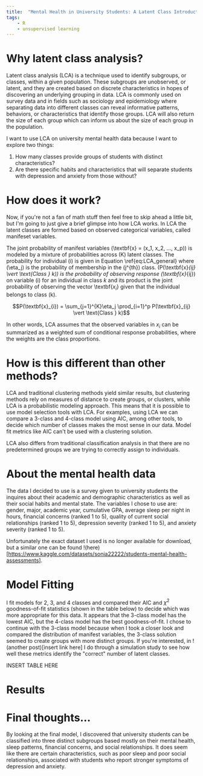 ```yaml
---
title:  "Mental Health in University Students: A Latent Class Introduction and Analysis"
tags:
    - R
    - unsupervised learning
---
```


<script type="text/javascript" async
  src="https://cdnjs.cloudflare.com/ajax/libs/mathjax/2.7.7/MathJax.js?config=TeX-MML-AM_CHTML">
</script>

<!--more-->

# Why latent class analysis?

Latent class analysis (LCA) is a technique used to identify subgroups, or classes, within a given population. These subgroups are unobserved, or latent, and they are created based on discrete characteristics in hopes of discovering an underlying grouping in data. LCA is commonly used on survey data and in fields such as sociology and epidemiology where separating data into different classes can reveal informative patterns, behaviors, or characteristics that identify those groups. LCA will also return the size of each group which can inform us about the size of each group in the population.

I want to use LCA on university mental health data because I want to explore two things:
1. How many classes provide groups of students with distinct characteristics?
2. Are there specific habits and characteristics that will separate students with depression and
anxiety from those without?

# How does it work?

Now, if you're not a fan of math stuff then feel free to skip ahead a little bit, but I'm going to just give a brief glimpse into how LCA works. In LCA the latent classes are formed based on observed categorical variables, called manifeset variables.

The joint probability of manifest variables \(\textbf{x} = (x_1, x_2, ..., x_p)\) is modeled by a mixture of probabilities across \(K\) latent classes. The probability for individual \(i\) is given in Equation \ref{eq:LCA_general} where \(\eta_j\) is the probability of membership in the \(j^{th}\) class. \(P(\textbf{x}_{ij} \vert \text{Class } k)\) is the probability of observing response \(\textbf{x}_{ij}\) on variable \(i\) for an individual in class $k$ and its product is the joint probability of observing the vector \textbf{$x_i$} given that the individual belongs to class \(k\).

$$P(\textbf{x}_{i}) = \sum_{j=1}^{K}\eta_j \prod_{i=1}^p P(\textbf{x}_{ij} \vert \text{Class } k)$$

In other words, LCA assumes that the observed variables in $x_i$ can be summarized as a weighted sum of conditional response probabilities, where the weights are the class proportions.

# How is this different than other methods?

LCA and traditional clustering methods yield similar results, but clustering methods rely on measures of distance to create groups, or clusters, while LCA is a probabilistic modeling approach. This means that it is possible to use model selection tools with LCA. For examples, using LCA we can compare a 3-class and 4-class model using AIC, among other tools, to decide which number of classes makes the most sense in our data. Model fit metrics like AIC can't be used with a clustering solution. 

LCA also differs from traditional classification analysis in that there are no predetermined groups we are trying to correctly assign to individuals.

# About the mental health data

The data I decided to use is a survey given to university students the inquires about their academic and demographic characteristics as well as their social habits and mental state. The variables I chose to use are: gender, major, academic year, cumulative GPA, average sleep per night in hours, financial concerns (ranked 1 to 5), quality of current social relationships (ranked 1 to 5), depression severity (ranked 1 to 5), and anxiety severity (ranked 1 to 5).

Unfortunately the exact dataset I used is no longer available for download, but a similar one can be found !(here)[https://www.kaggle.com/datasets/sonia22222/students-mental-health-assessments].

# Model Fitting

I fit models for 2, 3, and 4 classes and compared their AIC and $\chi^2$ goodness-of-fit statistics (shown in the table below) to decide which was more appropriate for this data. It appears that the 3-class model has the lowest AIC, but the 4-class model has the best goodness-of-fit. I chose to continue with the 3-class model because when I took a closer look and compared the distribution of manifest variables, the 3-class solution seemed to create groups with more distinct groups. If you're interested, in !(another post)[insert link here] I do through a simulation study to see how well these metrics identify the "correct" number of latent classes.

INSERT TABLE HERE

# Results

# Final thoughts...

By looking at the final model, I discovered that university students can be classified into three distinct subgroups based mostly on their mental health, sleep patterns, financial concerns, and social relationships. It does seem like there are certain characteristics, such as poor sleep and poor social relationships, associated with students who report stronger symptoms of depression and anxiety. 
<!-- The identification of these subgroups provides a deeper understanding of the experiences among students, that can help inform university leadership and resources in supporting their students. -->